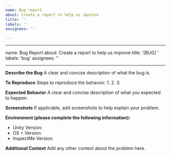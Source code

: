 ```yaml
---
name: Bug report
about: Create a report to help us improve
title: ''
labels: ''
assignees: ''

---
```


---
name: Bug Report
about: Create a report to help us improve
title: '[BUG] '
labels: 'bug'
assignees: ''

---

**Describe the Bug**
A clear and concise description of what the bug is.

**To Reproduce**
Steps to reproduce the behavior:
1. 
2. 
3. 

**Expected Behavior**
A clear and concise description of what you expected to happen.

**Screenshots**
If applicable, add screenshots to help explain your problem.

**Environment (please complete the following information):**
- Unity Version: 
- OS + Version: 
- InspectMe Version: 

**Additional Context**
Add any other context about the problem here.
